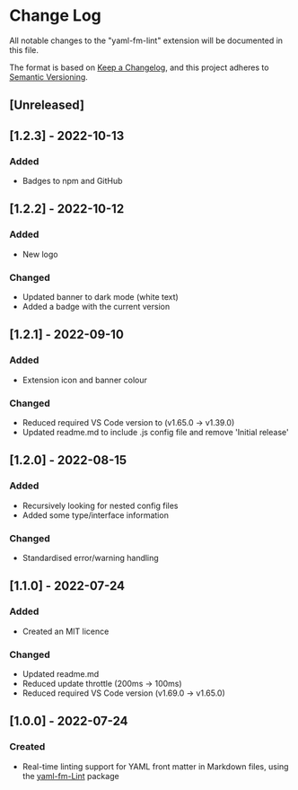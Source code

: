 # Change Log

All notable changes to the "yaml-fm-lint" extension will be documented in this file.

The format is based on [Keep a Changelog](https://keepachangelog.com/en/1.0.0/),
and this project adheres to [Semantic Versioning](https://semver.org/spec/v2.0.0.html).

## [Unreleased]

## [1.2.3] - 2022-10-13

### Added

- Badges to npm and GitHub

## [1.2.2] - 2022-10-12

### Added

- New logo

### Changed

- Updated banner to dark mode (white text)
- Added a badge with the current version

## [1.2.1] - 2022-09-10

### Added

- Extension icon and banner colour

### Changed

- Reduced required VS Code version to (v1.65.0 -> v1.39.0)
- Updated readme.md to include .js config file and remove 'Initial release'

## [1.2.0] - 2022-08-15

### Added

- Recursively looking for nested config files
- Added some type/interface information

### Changed

- Standardised error/warning handling

## [1.1.0] - 2022-07-24

### Added

- Created an MIT licence

### Changed

- Updated readme.md
- Reduced update throttle (200ms -> 100ms)
- Reduced required VS Code version (v1.69.0 -> v1.65.0)

## [1.0.0] - 2022-07-24

### Created

- Real-time linting support for YAML front matter in Markdown files, using the [yaml-fm-Lint](https://github.com/leneti/yaml-fm-lint) package